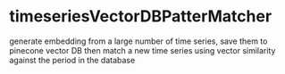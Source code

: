 # timeseriesVectorDBPatterMatcher
generate embedding from a large number of time series, save them to pinecone vector DB then match a new time series using vector similarity against the period in the database
